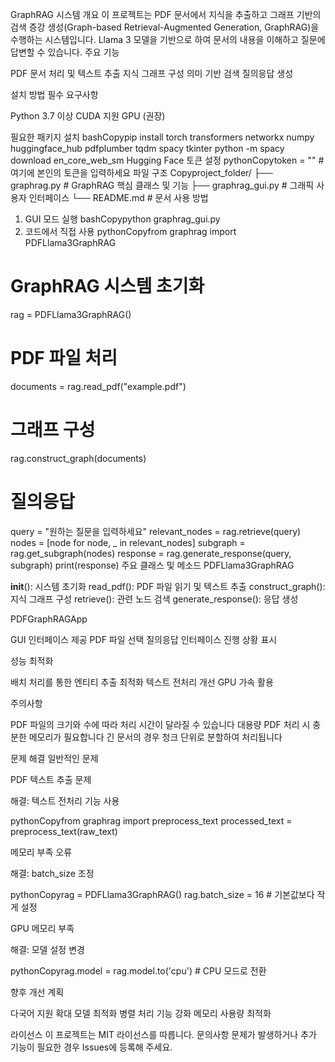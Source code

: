 GraphRAG 시스템
개요
이 프로젝트는 PDF 문서에서 지식을 추출하고 그래프 기반의 검색 증강 생성(Graph-based Retrieval-Augmented Generation, GraphRAG)을 수행하는 시스템입니다. Llama 3 모델을 기반으로 하여 문서의 내용을 이해하고 질문에 답변할 수 있습니다.
주요 기능

PDF 문서 처리 및 텍스트 추출
지식 그래프 구성
의미 기반 검색
질의응답 생성

설치 방법
필수 요구사항

Python 3.7 이상
CUDA 지원 GPU (권장)

필요한 패키지 설치
bashCopypip install torch transformers networkx numpy huggingface_hub pdfplumber tqdm spacy tkinter
python -m spacy download en_core_web_sm
Hugging Face 토큰 설정
pythonCopytoken = ""  # 여기에 본인의 토큰을 입력하세요
파일 구조
Copyproject_folder/
    ├── graphrag.py        # GraphRAG 핵심 클래스 및 기능
    ├── graphrag_gui.py    # 그래픽 사용자 인터페이스
    └── README.md         # 문서
사용 방법
1. GUI 모드 실행
bashCopypython graphrag_gui.py
2. 코드에서 직접 사용
pythonCopyfrom graphrag import PDFLlama3GraphRAG

# GraphRAG 시스템 초기화
rag = PDFLlama3GraphRAG()

# PDF 파일 처리
documents = rag.read_pdf("example.pdf")

# 그래프 구성
rag.construct_graph(documents)

# 질의응답
query = "원하는 질문을 입력하세요"
relevant_nodes = rag.retrieve(query)
nodes = [node for node, _ in relevant_nodes]
subgraph = rag.get_subgraph(nodes)
response = rag.generate_response(query, subgraph)
print(response)
주요 클래스 및 메소드
PDFLlama3GraphRAG

__init__(): 시스템 초기화
read_pdf(): PDF 파일 읽기 및 텍스트 추출
construct_graph(): 지식 그래프 구성
retrieve(): 관련 노드 검색
generate_response(): 응답 생성

PDFGraphRAGApp

GUI 인터페이스 제공
PDF 파일 선택
질의응답 인터페이스
진행 상황 표시

성능 최적화

배치 처리를 통한 엔티티 추출 최적화
텍스트 전처리 개선
GPU 가속 활용

주의사항

PDF 파일의 크기와 수에 따라 처리 시간이 달라질 수 있습니다
대용량 PDF 처리 시 충분한 메모리가 필요합니다
긴 문서의 경우 청크 단위로 분할하여 처리됩니다

문제 해결
일반적인 문제

PDF 텍스트 추출 문제

해결: 텍스트 전처리 기능 사용

pythonCopyfrom graphrag import preprocess_text
processed_text = preprocess_text(raw_text)

메모리 부족 오류

해결: batch_size 조정

pythonCopyrag = PDFLlama3GraphRAG()
rag.batch_size = 16  # 기본값보다 작게 설정

GPU 메모리 부족

해결: 모델 설정 변경

pythonCopyrag.model = rag.model.to('cpu')  # CPU 모드로 전환


향후 개선 계획

다국어 지원 확대
모델 최적화
병렬 처리 기능 강화
메모리 사용량 최적화

라이선스
이 프로젝트는 MIT 라이선스를 따릅니다.
문의사항
문제가 발생하거나 추가 기능이 필요한 경우 Issues에 등록해 주세요.
